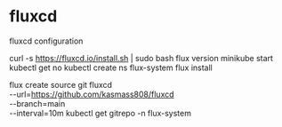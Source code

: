 # fluxcd
fluxcd configuration

curl -s https://fluxcd.io/install.sh | sudo bash
flux version
minikube start
kubectl get no
kubectl create ns flux-system
flux install

flux create source git fluxcd \
  --url=https://github.com/kasmass808/fluxcd \
  --branch=main \
  --interval=10m
kubectl get gitrepo -n flux-system

